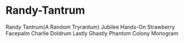 # Randy-Tantrum
Randy Tantrum(A Random Tryrantum)
Jubilee Hands-On
Strawberry Facepalm
Charlie Doldrum
Lastly Ghastly Phantom
Colony Monogram

